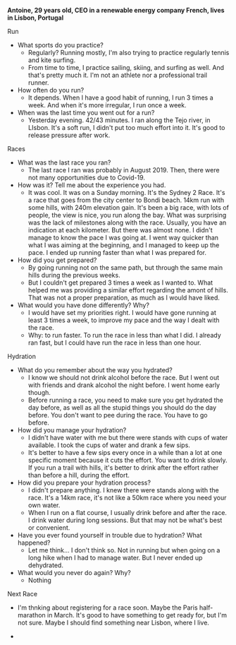 **Antoine, 29 years old, CEO in a renewable energy company French, lives in Lisbon, Portugal**

Run

- What sports do you practice?
    - Regularly? Running mostly, I'm also trying to practice regularly tennis and kite surfing.
    - From time to time, I practice sailing, skiing, and surfing as well. And that's pretty much it. I'm not an athlete nor a professional trail runner.
- How often do you run?
    - It depends. When I have a good habit of running, I run 3 times a week. And when it's more irregular, I run once a week.
- When was the last time you went out for a run?
    - Yesterday evening. 42/43 minutes. I ran along the Tejo river, in LIsbon. It's a soft run, I didn't put too much effort into it. It's good to release pressure after work.

Races

- What was the last race you ran?
    - The last race I ran was probably in August 2019. Then, there were not many opportunities due to Covid-19.
- How was it? Tell me about the experience you had.
    - It was cool. It was on a Sunday morning. It's the Sydney 2 Race. It's a race that goes from the city center to Bondi beach. 14km run with some hills, with 240m elevation gain. It's been a big race, with lots of people, the view is nice, you run along the bay. What was surprising was the lack of milestones along with the race. Usually, you have an indication at each kilometer. But there was almost none. I didn't manage to know the pace I was going at. I went way quicker than what I was aiming at the beginning, and I managed to keep up the pace. I ended up running faster than what I was prepared for.
- How did you get prepared?
    - By going running not on the same path, but through the same main hills during the previous weeks.
    - But I couldn't get prepared 3 times a week as I wanted to. What helped me was providing a similar effort regarding the amont of hills. That was not a proper preparation, as much as I would have liked.
- What would you have done differently? Why?
    - I would have set my priorities right. I would have gone running at least 3 times a week, to improve my pace and the way I dealt with the race.
    - Why: to run faster. To run the race in less than what I did. I already ran fast, but I could have run the race in less than one hour.

Hydration

- What do you remember about the way you hydrated?
    - I know we should not drink alcohol before the race. But I went out with friends and drank alcohol the night before. I went home early though.
    - Before running a race, you need to make sure you get hydrated the day before, as well as all the stupid things you should do the day before. You don't want to pee during the race. You have to go before.
- How did you manage your hydration?
    - I didn't have water with me but there were stands with cups of water available. I took the cups of water and drank a few sips.
    - It's better to have a few sips every once in a while than a lot at one specific moment because it cuts the effort. You want to drink slowly. If you run a trail with hills, it's better to drink after the effort rather than before a hill, during the effort.
- How did you prepare your hydration process?
    - I didn't prepare anything. I knew there were stands along with the race. It's a 14km race, it's not like a 50km race where you need your own water.
    - When I run on a flat course, I usually drink before and after the race. I drink water during long sessions. But that may not be what's best or convenient.
- Have you ever found yourself in trouble due to hydration? What happened?
    - Let me think... I don't think so. Not in running but when going on a long hike when I had to manage water. But I never ended up dehydrated.
- What would you never do again? Why?
    - Nothing
    

Next Race

- I'm thnking about registering for a race soon. Maybe the Paris half-marathon in March. It's good to have something to get ready for, but I'm not sure. Maybe I should find something near Lisbon, where I live.

- 